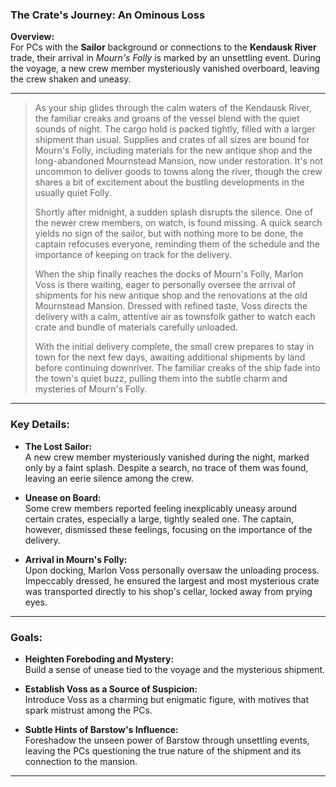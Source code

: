 

### The Crate's Journey: An Ominous Loss

**Overview:**  
For PCs with the **Sailor** background or connections to the **Kendausk River** trade, their arrival in *Mourn's Folly* is marked by an unsettling event. During the voyage, a new crew member mysteriously vanished overboard, leaving the crew shaken and uneasy.

---

> As your ship glides through the calm waters of the Kendausk River, the familiar creaks and groans of the vessel blend with the quiet sounds of night. The cargo hold is packed tightly, filled with a larger shipment than usual. Supplies and crates of all sizes are bound for Mourn's Folly, including materials for the new antique shop and the long-abandoned Mournstead Mansion, now under restoration. It's not uncommon to deliver goods to towns along the river, though the crew shares a bit of excitement about the bustling developments in the usually quiet Folly.
>
> Shortly after midnight, a sudden splash disrupts the silence. One of the newer crew members, on watch, is found missing. A quick search yields no sign of the sailor, but with nothing more to be done, the captain refocuses everyone, reminding them of the schedule and the importance of keeping on track for the delivery.
>
> When the ship finally reaches the docks of Mourn's Folly, Marlon Voss is there waiting, eager to personally oversee the arrival of shipments for his new antique shop and the renovations at the old Mournstead Mansion. Dressed with refined taste, Voss directs the delivery with a calm, attentive air as townsfolk gather to watch each crate and bundle of materials carefully unloaded.
>
> With the initial delivery complete, the small crew prepares to stay in town for the next few days, awaiting additional shipments by land before continuing downriver. The familiar creaks of the ship fade into the town's quiet buzz, pulling them into the subtle charm and mysteries of Mourn's Folly.

---

### Key Details:

- **The Lost Sailor:**  
  A new crew member mysteriously vanished during the night, marked only by a faint splash. Despite a search, no trace of them was found, leaving an eerie silence among the crew.

- **Unease on Board:**  
  Some crew members reported feeling inexplicably uneasy around certain crates, especially a large, tightly sealed one. The captain, however, dismissed these feelings, focusing on the importance of the delivery.

- **Arrival in Mourn's Folly:**  
  Upon docking, Marlon Voss personally oversaw the unloading process. Impeccably dressed, he ensured the largest and most mysterious crate was transported directly to his shop's cellar, locked away from prying eyes.

---

### Goals:

- **Heighten Foreboding and Mystery:**  
  Build a sense of unease tied to the voyage and the mysterious shipment.

- **Establish Voss as a Source of Suspicion:**  
  Introduce Voss as a charming but enigmatic figure, with motives that spark mistrust among the PCs.

- **Subtle Hints of Barstow's Influence:**  
  Foreshadow the unseen power of Barstow through unsettling events, leaving the PCs questioning the true nature of the shipment and its connection to the mansion.

---

